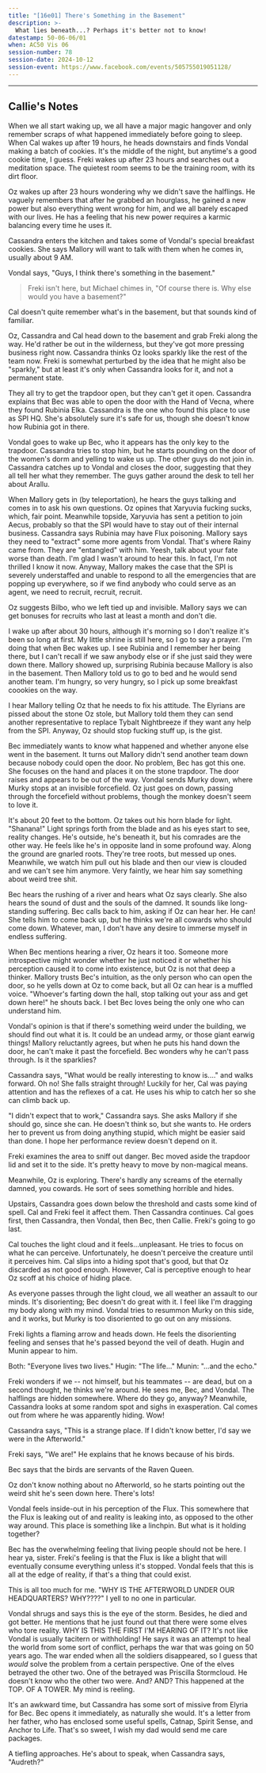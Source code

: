 ```yaml
---
title: "[16e01] There's Something in the Basement"
description: >-
  What lies beneath...? Perhaps it's better not to know!
datestamp: 50-06-06/01
when: AC50 Vis 06
session-number: 78
session-date: 2024-10-12
session-event: https://www.facebook.com/events/505755019051128/
---
```




-------------

## Callie's Notes

When we all start waking up, we all have a major magic hangover and only remember scraps of what happened immediately before going to sleep. When Cal wakes up after 19 hours, he heads downstairs and finds Vondal making a batch of cookies. It's the middle of the night, but anytime's a good cookie time, I guess. Freki wakes up after 23 hours and searches out a meditation space. The quietest room seems to be the training room, with its dirt floor. 

Oz wakes up after 23 hours wondering why we didn't save the halflings. He vaguely remembers that after he grabbed an hourglass, he gained a new power but also everything went wrong for him, and we all barely escaped with our lives. He has a feeling that his new power requires a karmic balancing every time he uses it.

Cassandra enters the kitchen and takes some of Vondal's special breakfast cookies. She says Mallory will want to talk with them when he comes in, usually about 9 AM.

Vondal says, "Guys, I think there's something in the basement."

> Freki isn't here, but Michael chimes in, "Of course there is. Why else would you have a basement?"

Cal doesn't quite remember what's in the basement, but that sounds kind of familiar.

Oz, Cassandra and Cal head down to the basement and grab Freki along the way. He'd rather be out in the wilderness, but they've got more pressing business right now. Cassandra thinks Oz looks sparkly like the rest of the team now. Freki is somewhat perturbed by the idea that he might also be "sparkly," but at least it's only when Cassandra looks for it, and not a permanent state.

They all try to get the trapdoor open, but they can't get it open. Cassandra explains that Bec was able to open the door with the Hand of Vecna, where they found Rubinia Elka. Cassandra is the one who found this place to use as SPI HQ. She's absolutely sure it's safe for us, though she doesn't know how Rubinia got in there.

Vondal goes to wake up Bec, who it appears has the only key to the trapdoor. Cassandra tries to stop him, but he starts pounding on the door of the women's dorm and yelling to wake us up. The other guys do not join in. Cassandra catches up to Vondal and closes the door, suggesting that they all tell her what they remember. The guys gather around the desk to tell her about Arallu.

When Mallory gets in (by teleportation), he hears the guys talking and comes in to ask his own questions. Oz opines that Xaryuvia fucking sucks, which, fair point. Meanwhile topside, Xaryuvia has sent a petition to join Aecus, probably so that the SPI would have to stay out of their internal business. Cassandra says Rubinia may have Flux poisoning. Mallory says they need to "extract" some more agents from Vondal. That's where Rainy came from. They are "entangled" with him. Yeesh, talk about your fate worse than death. I'm glad I wasn't around to hear this. In fact, I'm not thrilled I know it now. Anyway, Mallory makes the case that the SPI is severely understaffed and unable to respond to all the emergencies that are popping up everywhere, so if we find anybody who could serve as an agent, we need to recruit, recruit, recruit.

Oz suggests Bilbo, who we left tied up and invisible. Mallory says we can get bonuses for recruits who last at least a month and don't die.

I wake up after about 30 hours, although it's morning so I don't realize it's been so long at first. My little shrine is still here, so I go to say a prayer. I'm doing that when Bec wakes up. I see Rubinia and I remember her being there, but I can't recall if we saw anybody else or if she just said they were down there. Mallory showed up, surprising Rubinia because Mallory is also in the basement. Then Mallory told us to go to bed and he would send another team. I'm hungry, so very hungry, so I pick up some breakfast coookies on the way.

I hear Mallory telling Oz that he needs to fix his attitude. The Elyrians are pissed about the stone Oz stole, but Mallory told them they can send another representative to replace Tybalt Nightbreeze if they want any help from the SPI. Anyway, Oz should stop fucking stuff up, is the gist.

Bec immediately wants to know what happened and whether anyone else went in the basement. It turns out Mallory didn't send another team down because nobody could open the door. No problem, Bec has got this one. She focuses on the hand and places it on the stone trapdoor. The door raises and appears to be out of the way. Vondal sends Murky down, where Murky stops at an invisible forcefield. Oz just goes on down, passing through the forcefield without problems, though the monkey doesn't seem to love it.

It's about 20 feet to the bottom. Oz takes out his horn blade for light. "Shanana!" Light springs forth from the blade and as his eyes start to see, reality changes. He's outside, he's beneath it, but his comrades are the other way. He feels like he's in opposite land in some profound way. Along the ground are gnarled roots. They're tree roots, but messed up ones. Meanwhile, we watch him pull out his blade and then our view is clouded and we can't see him anymore. Very faintly, we hear him say something about weird tree shit.

Bec hears the rushing of a river and hears what Oz says clearly. She also hears the sound of dust and the souls of the damned. It sounds like long-standing suffering. Bec calls back to him, asking if Oz can hear her. He can! She tells him to come back up, but he thinks we're all cowards who should come down. Whatever, man, I don't have any desire to immerse myself in endless suffering.

When Bec mentions hearing a river, Oz hears it too. Someone more introspective might wonder whether he just noticed it or whether his perception caused it to come into existence, but Oz is not that deep a thinker. Mallory trusts Bec's intuition, as the only person who can open the door, so he yells down at Oz to come back, but all Oz can hear is a muffled voice. "Whoever's farting down the hall, stop talking out your ass and get down here!" he shouts back. I bet Bec loves being the only one who can understand him. 

Vondal's opinion is that if there's something weird under the building, we should find out what it is. It could be an undead army, or those giant earwig things! Mallory reluctantly agrees, but when he puts his hand down the door, he can't make it past the forcefield. Bec wonders why he can't pass through. Is it the sparklies? 

Cassandra says, "What would be really interesting to know is...." and walks forward. Oh no! She falls straight through! Luckily for her, Cal was paying attention and has the reflexes of a cat. He uses his whip to catch her so she can climb back up.

"I didn't expect that to work," Cassandra says. She asks Mallory if she should go, since she can. He doesn't think so, but she wants to. He orders her to prevent us from doing anything stupid, which might be easier said than done. I hope her performance review doesn't depend on it.

Freki examines the area to sniff out danger. Bec moved aside the trapdoor lid and set it to the side. It's pretty heavy to move by non-magical means. 

Meanwhile, Oz is exploring. There's hardly any screams of the eternally damned, you cowards. He sort of sees something horrible and hides.

Upstairs, Cassandra goes down below the threshold and casts some kind of spell. Cal and Freki feel it affect them. Then Cassandra continues. Cal goes first, then Cassandra, then Vondal, then Bec, then Callie. Freki's going to go last.

Cal touches the light cloud and it feels...unpleasant. He tries to focus on what he can perceive. Unfortunately, he doesn't perceive the creature until it perceives him. Cal slips into a hiding spot that's good, but that Oz discarded as not good enough. However, Cal is perceptive enough to hear Oz scoff at his choice of hiding place.

As everyone passes through the light cloud, we all weather an assault to our minds. It's disorienting; Bec doesn't do great with it. I feel like I'm dragging my body along with my mind. Vondal tries to resummon Murky on this side, and it works, but Murky is too disoriented to go out on any missions.

Freki lights a flaming arrow and heads down. He feels the disorienting feeling and senses that he's passed beyond the veil of death. Hugin and Munin appear to him.

Both: "Everyone lives two lives."
Hugin: "The life..."
Munin: "...and the echo."

Freki wonders if we -- not himself, but his teammates -- are dead, but on a second thought, he thinks we're around. He sees me, Bec, and Vondal. The halflings are hidden somewhere. Where do they go, anyway? Meanwhile, Cassandra looks at some random spot and sighs in exasperation. Cal comes out from where he was apparently hiding. Wow!

Cassandra says, "This is a strange place. If I didn't know better, I'd say we were in the Afterworld."

Freki says, "We are!" He explains that he knows because of his birds.

Bec says that the birds are servants of the Raven Queen.

Oz don't know nothing about no Afterworld, so he starts pointing out the weird shit he's seen down here. There's lots!

Vondal feels inside-out in his perception of the Flux. This somewhere that the Flux is leaking out of and reality is leaking into, as opposed to the other way around. This place is something like a linchpin. But what is it holding together?

Bec has the overwhelming feeling that living people should not be here. I hear ya, sister. Freki's feeling is that the Flux is like a blight that will eventually consume everything unless it's stopped. Vondal feels that this is all at the edge of reality, if that's a thing that could exist.

This is all too much for me. "WHY IS THE AFTERWORLD UNDER OUR HEADQUARTERS? WHY????" I yell to no one in particular.

Vondal shrugs and says this is the eye of the storm. Besides, he died and got better. He mentions that he just found out that there were some elves who tore reality. WHY IS THIS THE FIRST I'M HEARING OF IT? It's not like Vondal is usually tacitern or withholding! He says it was an attempt to heal the world from some sort of conflict, perhaps the war that was going on 50 years ago. The war ended when all the soldiers disappeared, so I guess that *would* solve the problem from a certain perspective. One of the elves betrayed the other two. One of the betrayed was Priscilla Stormcloud. He doesn't know who the other two were. And? AND? This happened at the TOP. OF A TOWER. My mind is reeling.

It's an awkward time, but Cassandra has some sort of missive from Elyria for Bec. Bec opens it immediately, as naturally she would. It's a letter from her father, who has enclosed some useful spells, Catnap, Spirit Sense, and Anchor to Life. That's so sweet, I wish my dad would send me care packages.

A tiefling approaches. He's about to speak, when Cassandra says, "Audreth?"
